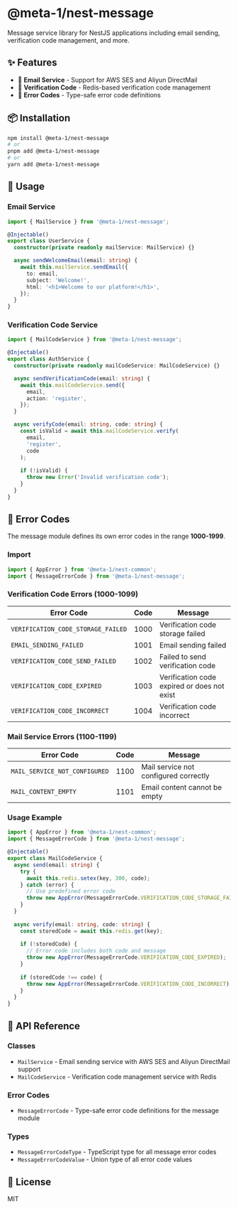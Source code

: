 # @meta-1/nest-message

Message service library for NestJS applications including email sending, verification code management, and more.

## ✨ Features

- 📧 **Email Service** - Support for AWS SES and Aliyun DirectMail
- 🔐 **Verification Code** - Redis-based verification code management
- 🎯 **Error Codes** - Type-safe error code definitions

## 📦 Installation

```bash
npm install @meta-1/nest-message
# or
pnpm add @meta-1/nest-message
# or
yarn add @meta-1/nest-message
```

## 🚀 Usage

### Email Service

```typescript
import { MailService } from '@meta-1/nest-message';

@Injectable()
export class UserService {
  constructor(private readonly mailService: MailService) {}

  async sendWelcomeEmail(email: string) {
    await this.mailService.sendEmail({
      to: email,
      subject: 'Welcome!',
      html: '<h1>Welcome to our platform!</h1>',
    });
  }
}
```

### Verification Code Service

```typescript
import { MailCodeService } from '@meta-1/nest-message';

@Injectable()
export class AuthService {
  constructor(private readonly mailCodeService: MailCodeService) {}

  async sendVerificationCode(email: string) {
    await this.mailCodeService.send({
      email,
      action: 'register',
    });
  }

  async verifyCode(email: string, code: string) {
    const isValid = await this.mailCodeService.verify(
      email,
      'register',
      code
    );
    
    if (!isValid) {
      throw new Error('Invalid verification code');
    }
  }
}
```

## 🚨 Error Codes

The message module defines its own error codes in the range **1000-1999**.

### Import

```typescript
import { AppError } from '@meta-1/nest-common';
import { MessageErrorCode } from '@meta-1/nest-message';
```

### Verification Code Errors (1000-1099)

| Error Code | Code | Message |
|-----------|------|---------|
| `VERIFICATION_CODE_STORAGE_FAILED` | 1000 | Verification code storage failed |
| `EMAIL_SENDING_FAILED` | 1001 | Email sending failed |
| `VERIFICATION_CODE_SEND_FAILED` | 1002 | Failed to send verification code |
| `VERIFICATION_CODE_EXPIRED` | 1003 | Verification code expired or does not exist |
| `VERIFICATION_CODE_INCORRECT` | 1004 | Verification code incorrect |

### Mail Service Errors (1100-1199)

| Error Code | Code | Message |
|-----------|------|---------|
| `MAIL_SERVICE_NOT_CONFIGURED` | 1100 | Mail service not configured correctly |
| `MAIL_CONTENT_EMPTY` | 1101 | Email content cannot be empty |

### Usage Example

```typescript
import { AppError } from '@meta-1/nest-common';
import { MessageErrorCode } from '@meta-1/nest-message';

@Injectable()
export class MailCodeService {
  async send(email: string) {
    try {
      await this.redis.setex(key, 300, code);
    } catch (error) {
      // Use predefined error code
      throw new AppError(MessageErrorCode.VERIFICATION_CODE_STORAGE_FAILED);
    }
  }
  
  async verify(email: string, code: string) {
    const storedCode = await this.redis.get(key);
    
    if (!storedCode) {
      // Error code includes both code and message
      throw new AppError(MessageErrorCode.VERIFICATION_CODE_EXPIRED);
    }
    
    if (storedCode !== code) {
      throw new AppError(MessageErrorCode.VERIFICATION_CODE_INCORRECT);
    }
  }
}
```

## 📝 API Reference

### Classes

- `MailService` - Email sending service with AWS SES and Aliyun DirectMail support
- `MailCodeService` - Verification code management service with Redis

### Error Codes

- `MessageErrorCode` - Type-safe error code definitions for the message module

### Types

- `MessageErrorCodeType` - TypeScript type for all message error codes
- `MessageErrorCodeValue` - Union type of all error code values

## 📄 License

MIT

